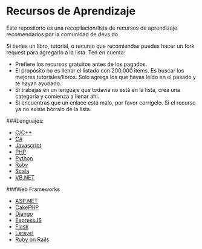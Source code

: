 Recursos de Aprendizaje
========

Este repositorio es una recopilación/lista de recursos de aprendizaje recomendados por la comunidad de devs.do

Si tienes un libro, tutorial, o recurso que recomiendas puedes hacer un fork request para agregarlo a la lista. Ten en cuenta:

* Prefiere los recursos gratuitos antes de los pagados. 
* El propósito no es llenar el listado con 200,000 items. Es buscar los mejores tutoriales/libros. Solo agrega los que hayas leído en el pasado y te hayan ayudado. 
* Si trabajas en un lenguaje que todavía no está en la lista, crea una categoría y comienza a llenar ahí. 
* Si encuentras que un enlace está malo, por favor corrígelo. Si el recurso ya no existe bórralo de la lista. 

###Lenguajes:

* [C/C++](c_and_cpp.md)
* [C#](c_sharp.md)
* [Javascript](javascript.md)
* [PHP](php.md)
* [Python](python.md)
* [Ruby](ruby.md)
* [Scala](scala.md)
* [VB.NET](vb_net.md)

###Web Frameworks
* [ASP.NET](asp_net.md)
* [CakePHP](cake_php.md)
* [Django](django.md)
* [ExpressJS](express.md)
* [Flask](flask.md)
* [Laravel](laravel.md)
* [Ruby on Rails](ror.md)
